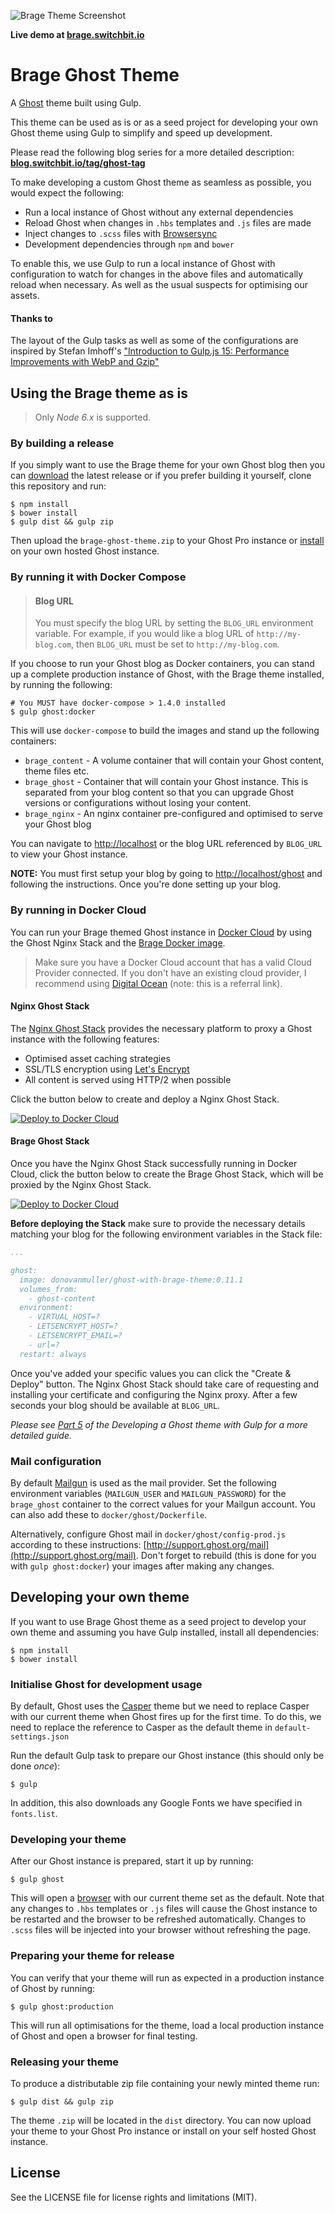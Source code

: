 ![Brage Theme Screenshot](http://i.imgur.com/0ydeDsH.png)

**Live demo at [brage.switchbit.io](https://brage.switchbit.io/)**

# Brage Ghost Theme

A [Ghost](https://ghost.org/) theme built using Gulp.

This theme can be used as is or as a seed project for developing your own Ghost theme using Gulp to simplify and speed up development. 

Please read the following blog series for a more detailed description: **[blog.switchbit.io/tag/ghost-tag](https://blog.switchbit.io/tag/ghost-tag/)**

To make developing a custom Ghost theme as seamless as possible, you would expect the following:

* Run a local instance of Ghost without any external dependencies
* Reload Ghost when changes in `.hbs` templates and `.js` files are made
* Inject changes to `.scss` files with [Browsersync](http://www.browsersync.io/)
* Development dependencies through `npm` and `bower`

To enable this, we use Gulp to run a local instance of Ghost with configuration to watch for changes in the above files and automatically reload when necessary.
As well as the usual suspects for optimising our assets.

#### Thanks to

The layout of the Gulp tasks as well as some of the configurations are inspired by Stefan Imhoff's ["Introduction to Gulp.js 15: Performance Improvements with WebP and Gzip"](http://stefanimhoff.de/2014/gulp-tutorial-15-performance-improvements-webp-gzip/)
 
## Using the Brage theme as is

> Only *Node 6.x* is supported.

### By building a release
 
If you simply want to use the Brage theme for your own Ghost blog then you can [download](https://github.com/switchbitio/brage-ghost-theme/releases) the latest release
or if you prefer building it yourself, clone this repository and run:

```
$ npm install
$ bower install
$ gulp dist && gulp zip
```

Then upload the `brage-ghost-theme.zip` to your Ghost Pro instance or [install](https://www.digitalocean.com/community/questions/installing-themes-in-ghost) on your own hosted Ghost instance.
 
### By running it with Docker Compose

> #### Blog URL
>
> You must specify the blog URL by setting the `BLOG_URL` environment variable.
> For example, if you would like a blog URL of `http://my-blog.com`, then `BLOG_URL` must be
> set to `http://my-blog.com`.

If you choose to run your Ghost blog as Docker containers, you can stand up a complete production instance of Ghost, 
with the Brage theme installed, by running the following:

```
# You MUST have docker-compose > 1.4.0 installed
$ gulp ghost:docker
```

This will use `docker-compose` to build the images and stand up the following containers:

* `brage_content` - A volume container that will contain your Ghost content, theme files etc.
* `brage_ghost` - Container that will contain your Ghost instance. This is separated from your blog content so that you can upgrade Ghost versions or configurations without losing your content.
* `brage_nginx` - An nginx container pre-configured and optimised to serve your Ghost blog

You can navigate to [http://localhost](http://localhost) 
or the blog URL referenced by `BLOG_URL` to view your Ghost instance.

**NOTE:** You must first setup your blog by going to [http://localhost/ghost](http://localhost/ghost) and following the instructions.
Once you're done setting up your blog.

### By running in Docker Cloud

You can run your Brage themed Ghost instance in [Docker Cloud](https://cloud.docker.com/_/dashboard/onboarding) by using the 
Ghost Nginx Stack and the [Brage Docker image](https://hub.docker.com/r/donovanmuller/ghost-with-brage-theme/).

> Make sure you have a Docker Cloud account that has a valid Cloud Provider connected.
> If you don't have an existing cloud provider, I recommend using [Digital Ocean](https://m.do.co/c/9063364d02d8) (note: this is a referral link).

#### Nginx Ghost Stack

The [Nginx Ghost Stack](https://github.com/donovanmuller/nginx-ghost-stack) provides the necessary
platform to proxy a Ghost instance with the following features:

* Optimised asset caching strategies
* SSL/TLS encryption using [Let's Encrypt](https://letsencrypt.org/)
* All content is served using HTTP/2 when possible

Click the button below to create and deploy a Nginx Ghost Stack.

[![Deploy to Docker Cloud](https://files.cloud.docker.com/images/deploy-to-dockercloud.svg)](https://cloud.docker.com/stack/deploy/?repo=https://github.com/donovanmuller/nginx-ghost-stack)

#### Brage Ghost Stack

Once you have the Nginx Ghost Stack successfully running in Docker Cloud, click the button below 
to create the Brage Ghost Stack, which will be proxied by the Nginx Ghost Stack.

[![Deploy to Docker Cloud](https://files.cloud.docker.com/images/deploy-to-dockercloud.svg)](https://cloud.docker.com/stack/deploy/?repo=https://github.com/switchbitio/brage-ghost-theme)

**Before deploying the Stack** make sure to provide the necessary details matching your blog for the following
environment variables in the Stack file:

```yaml
...

ghost:
  image: donovanmuller/ghost-with-brage-theme:0.11.1
  volumes_from:
    - ghost-content
  environment:
    - VIRTUAL_HOST=?
    - LETSENCRYPT_HOST=?
    - LETSENCRYPT_EMAIL=?
    - url=?
  restart: always
```

Once you've added your specific values you can click the "Create & Deploy" button.
The Nginx Ghost Stack should take care of requesting and installing your certificate and configuring
the Nginx proxy. After a few seconds your blog should be available at `BLOG_URL`.

*Please see [Part 5](https://blog.switchbit.io/developing-a-ghost-theme-with-gulp-part-5) of the Developing a Ghost theme with Gulp for a more detailed guide.*

### Mail configuration

By default [Mailgun](http://www.mailgun.com/) is used as the mail provider.
Set the following environment variables (`MAILGUN_USER` and `MAILGUN_PASSWORD`) for the `brage_ghost` container to the correct values for your Mailgun account.
You can also add these to `docker/ghost/Dockerfile`.

Alternatively, configure Ghost mail in `docker/ghost/config-prod.js` according to these instructions: [http://support.ghost.org/mail](http://support.ghost.org/mail). 
Don't forget to rebuild (this is done for you with `gulp ghost:docker`) your images after making any changes.

## Developing your own theme

If you want to use Brage Ghost theme as a seed project to develop your own theme and assuming you have Gulp installed, install all dependencies:

```
$ npm install
$ bower install
```

### Initialise Ghost for development usage

By default, Ghost uses the [Casper](https://github.com/TryGhost/Casper) theme but we need to replace Casper with our current theme when Ghost fires up for the first time.
To do this, we need to replace the reference to Casper as the default theme in `default-settings.json`

Run the default Gulp task to prepare our Ghost instance (this should only be done *once*):

```
$ gulp
```

In addition, this also downloads any Google Fonts we have specified in `fonts.list`.

### Developing your theme

After our Ghost instance is prepared, start it up by running:

```
$ gulp ghost
```

This will open a [browser](http://localhost:3000) with our current theme set as the default.
Note that any changes to `.hbs` templates or `.js` files will cause the Ghost instance to be restarted and the browser to be refreshed automatically. Changes to `.scss` files will be injected into your browser without refreshing the page.

### Preparing your theme for release

You can verify that your theme will run as expected in a production instance of Ghost by running:

```
$ gulp ghost:production
```

This will run all optimisations for the theme, load a local production instance of Ghost and open a browser for final testing.

### Releasing your theme

To produce a distributable zip file containing your newly minted theme run:

```
$ gulp dist && gulp zip
```

The theme `.zip` will be located in the `dist` directory.
You can now upload your theme to your Ghost Pro instance or install on your self hosted Ghost instance.

## License

See the LICENSE file for license rights and limitations (MIT).

